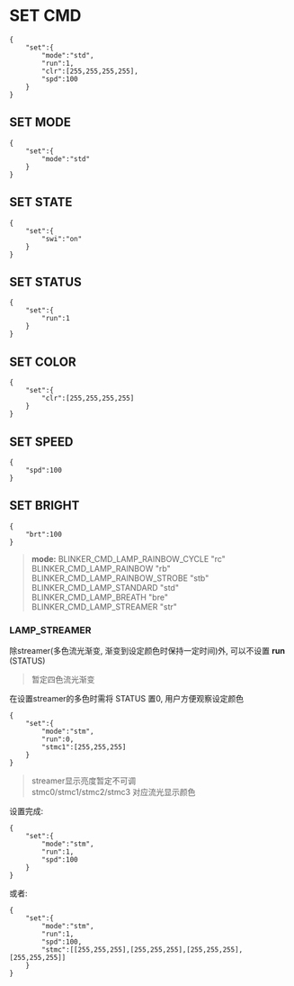 # SET CMD
```
{
    "set":{
        "mode":"std",
        "run":1,
        "clr":[255,255,255,255],
        "spd":100
    }
}
```
## SET MODE
```
{
    "set":{
        "mode":"std"
    }
}
```
## SET STATE
```
{
    "set":{
        "swi":"on"
    }
}
```
## SET STATUS
```
{
    "set":{
        "run":1
    }
}
```
## SET COLOR
```
{
    "set":{
        "clr":[255,255,255,255]
    }
}
```
## SET SPEED
```
{
    "spd":100
}
```
## SET BRIGHT
```
{
    "brt":100
}
```
> **mode:**
> BLINKER_CMD_LAMP_RAINBOW_CYCLE  "rc"  
> BLINKER_CMD_LAMP_RAINBOW        "rb"  
> BLINKER_CMD_LAMP_RAINBOW_STROBE "stb"  
> BLINKER_CMD_LAMP_STANDARD       "std"  
> BLINKER_CMD_LAMP_BREATH         "bre"  
> BLINKER_CMD_LAMP_STREAMER       "str"  

### LAMP_STREAMER
除streamer(多色流光渐变, 渐变到设定颜色时保持一定时间)外, 可以不设置 **run** (STATUS)  
> 暂定四色流光渐变  

在设置streamer的多色时需将 STATUS 置0, 用户方便观察设定颜色  
```
{
    "set":{
        "mode":"stm",
        "run":0,
        "stmc1":[255,255,255]
    }
}
```
> streamer显示亮度暂定不可调  
> stmc0/stmc1/stmc2/stmc3 对应流光显示颜色  

设置完成:
```
{
    "set":{
        "mode":"stm",
        "run":1,
        "spd":100
    }
}
```
或者:
```
{
    "set":{
        "mode":"stm",
        "run":1,
        "spd":100,
        "stmc":[[255,255,255],[255,255,255],[255,255,255],[255,255,255]]
    }
}
```